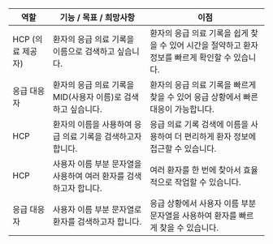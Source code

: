 | 역할        | 기능 / 목표 / 희망사항 | 이점                       |
|-------------|-------------------------|-----------------------------|
| HCP (의료 제공자) | 환자의 응급 의료 기록을 이름으로 검색하고 싶습니다. | 환자의 응급 의료 기록을 쉽게 찾을 수 있어 시간을 절약하고 환자 정보를 빠르게 확인할 수 있습니다. |
| 응급 대응자 | 환자의 응급 의료 기록을 MID(사용자 이름)로 검색하고 싶습니다. | 환자의 응급 의료 기록을 빠르게 찾을 수 있어 응급 상황에서 빠른 대응이 가능합니다. |
| HCP | 환자의 이름을 사용하여 응급 의료 기록을 검색하고자 합니다. | 응급 의료 기록 검색에 이름을 사용하여 더 편리하게 환자 정보에 접근할 수 있습니다. |
| HCP | 사용자 이름 부분 문자열을 사용하여 여러 환자를 검색하고자 합니다. | 여러 환자를 한 번에 찾아서 효율적으로 작업할 수 있습니다. |
| 응급 대응자 | 사용자 이름 부분 문자열로 환자를 검색하고자 합니다. | 응급 상황에서 사용자 이름 부분 문자열을 사용하여 환자를 빠르게 찾을 수 있습니다. |
